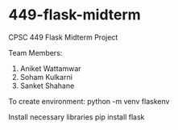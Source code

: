 # 449-flask-midterm
CPSC 449 Flask Midterm Project

Team Members:
1. Aniket Wattamwar
2. Soham Kulkarni
3. Sanket Shahane


To create environment: python -m venv flaskenv

Install necessary libraries
pip install flask


